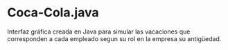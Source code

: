 # Coca-Cola.java

Interfaz gráfica creada en Java para simular las vacaciones que corresponden a cada empleado segun su rol en la empresa  su antigüedad.
